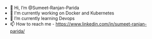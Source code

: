 - 👋 Hi, I’m @Sumeet-Ranjan-Parida
- 🔭 I'm currently working on Docker and Kubernetes
- 🌱 I’m currently learning Devops
- 📫 How to reach me - https://www.linkedin.com/in/sumeet-ranjan-parida/

<!---
Sumeet-Ranjan-Parida/Sumeet-Ranjan-Parida is a ✨ special ✨ repository because its `README.md` (this file) appears on your GitHub profile.
You can click the Preview link to take a look at your changes.
--->

